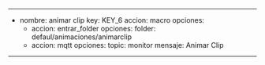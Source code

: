 ---
- nombre: animar clip
  key: KEY_6
  accion: macro
  opciones:
    - accion: entrar_folder
      opciones:
        folder: defaul/animaciones/animarclip
    - accion: mqtt
      opciones:
        topic: monitor
        mensaje: Animar Clip
---